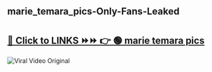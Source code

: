 
 ## marie_temara_pics-Only-Fans-Leaked

# <h2><a href="https://clipsfans.com/marie_temara_pics&ref=git">🔗 Click to LINKS ⏩⏩ 👉 🟢 marie temara pics </a></h2>

<a href="https://clipsfans.com/marie_temara_pics&ref=git" rel="nofollow" data-target="animated-image.originalLink"><img src="https://i.ibb.co.com/xMMVF88/686577567.gif" alt="Viral Video Original" style="max-width: 100%; display: inline-block;" data-target="animated-image.originalImage"></a>
